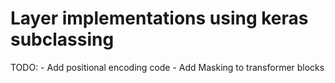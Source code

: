 # Layer implementations using keras subclassing

TODO:
    - Add positional encoding code
    - Add Masking to transformer blocks
